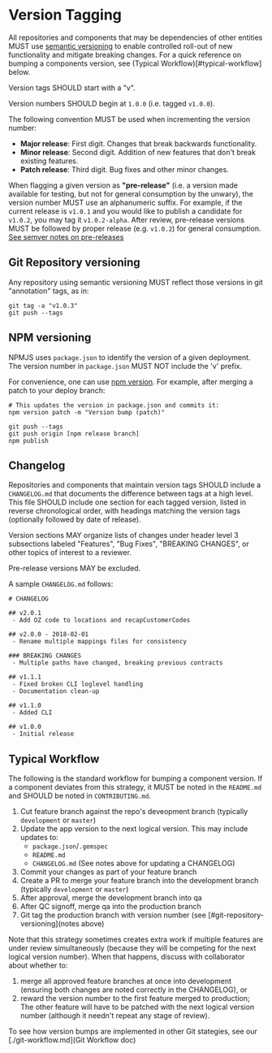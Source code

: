 # Version Tagging

All repositories and components that may be dependencies of other entities MUST use [semantic versioning](https://semver.org/) to enable controlled roll-out of new functionality and mitigate breaking changes. For a quick reference on bumping a components version, see (Typical Workflow)[#typical-workflow] below.

Version tags SHOULD start with a "v".

Version numbers SHOULD begin at `1.0.0` (i.e. tagged `v1.0.0`).

The following convention MUST be used when incrementing the version number:

 * **Major release**: First digit. Changes that break backwards functionality.
 * **Minor release**: Second digit. Addition of new features that don't break existing features.
 * **Patch release**: Third digit. Bug fixes and other minor changes.

When flagging a given version as **"pre-release"** (i.e. a version made available for testing, but not for general consumption by the unwary), the version number MUST use an alphanumeric suffix. For example, if the current release is `v1.0.1` and you would like to publish a candidate for `v1.0.2`, you may tag it `v1.0.2-alpha`. After review, pre-release versions MUST be followed by proper release (e.g. `v1.0.2`) for general consumption. [See semver notes on pre-releases](https://semver.org/#spec-item-9)

## Git Repository versioning

Any repository using semantic versioning MUST reflect those versions in git "annotation" tags, as in:

```
git tag -a "v1.0.3"
git push --tags
```

## NPM versioning

NPMJS uses `package.json` to identify the version of a given deployment. The version number in `package.json` MUST NOT include the 'v' prefix.

For convenience, one can use [npm version](https://docs.npmjs.com/cli/version]). For example, after merging a patch to your deploy branch:

```
# This updates the version in package.json and commits it:
npm version patch -m "Version bump (patch)"

git push --tags
git push origin [npm release branch]
npm publish
```

## Changelog

Repositories and components that maintain version tags SHOULD include a `CHANGELOG.md` that documents the difference between tags at a high level. This file SHOULD include one section for each tagged version, listed in reverse chronological order, with headings matching the version tags (optionally followed by date of release).

Version sections MAY organize lists of changes under header level 3 subsections labeled "Features", "Bug Fixes", "BREAKING CHANGES", or other topics of interest to a reviewer.

Pre-release versions MAY be excluded.

A sample `CHANGELOG.md` follows:

```
# CHANGELOG

## v2.0.1
 - Add OZ code to locations and recapCustomerCodes

## v2.0.0 - 2018-02-01
 - Rename multiple mappings files for consistency

### BREAKING CHANGES
 - Multiple paths have changed, breaking previous contracts

## v1.1.1
 - Fixed broken CLI loglevel handling
 - Documentation clean-up

## v1.1.0
 - Added CLI

## v1.0.0
 - Initial release
```

## Typical Workflow

The following is the standard workflow for bumping a component version. If a component deviates from this strategy, it MUST be noted in the `README.md` and SHOULD be noted in `CONTRIBUTING.md`.

1. Cut feature branch against the repo's deveopment branch (typically `development` or `master`)
1. Update the app version to the next logical version. This may include updates to:
   - `package.json`/`.gemspec`
   - `README.md`
   - `CHANGELOG.md` (See notes above for updating a CHANGELOG)
1. Commit your changes as part of your feature branch
1. Create a PR to merge your feature branch into the development branch (typically `development` or `master`)
1. After approval, merge the development branch into qa
1. After QC signoff, merge qa into the production branch
1. Git tag the production branch with version number (see [#git-repository-versioning](notes above)

Note that this strategy sometimes creates extra work if multiple features are under review simultaneously (because they will be competing for the next logical version number). When that happens, discuss with collaborator about whether to:
1. merge all approved feature branches at once into development (ensuring both changes are noted correctly in the CHANGELOG), or
1. reward the version number to the first feature merged to production; The other feature will have to be patched with the next logical version number (although it needn't repeat any stage of review).

To see how version bumps are implemented in other Git stategies, see our [./git-workflow.md](Git Workflow doc)
